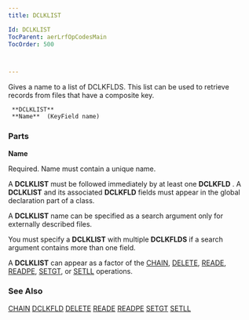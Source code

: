 ```yaml
---
title: DCLKLIST

Id: DCLKLIST
TocParent: aerLrfOpCodesMain
TocOrder: 500



---
```


Gives a name to a list of DCLKFLDS. This list can be used to retrieve records from files that have a composite key. 

```
 **DCLKLIST** 
 **Name**  (KeyField name)
```

### Parts

**Name** 

Required. Name must contain a unique name. 

A **DCLKLIST** must be followed immediately by at least one **DCLKFLD** . A **DCLKLIST** and its associated **DCLKFLD** fields must appear in the global declaration part of a class. 

A **DCLKLIST** name can be specified as a search argument only for externally described files. 

You must specify a **DCLKLIST** with multiple **DCLKFLDS** if a search argument contains more than one field. 

A **DCLKLIST** can appear as a factor of the [CHAIN](CHAIN.html), [DELETE](DELETE.html), [READE](READE.html), [READPE](READPE.html), [SETGT](SETGT.html), or [SETLL](SETLL.html) operations. 

### See Also
[CHAIN](CHAIN.html)
[DCLKFLD](DCLKFLD.html)
[DELETE](DELETE.html)
[READE](READE.html)
[READPE](READPE.html)
[SETGT](SETGT.html)
[SETLL](SETLL.html)


